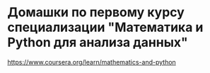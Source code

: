 # Домашки по первому курсу специализации "Математика и Python для анализа данных"
https://www.coursera.org/learn/mathematics-and-python
